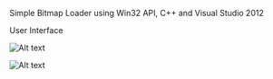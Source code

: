 Simple Bitmap Loader using Win32 API, C++ and Visual Studio 2012

User Interface

![Alt text](http://i.imgur.com/zLy7BiF.png "Bitmap Selection")

![Alt text](http://i.imgur.com/1ouavJj.png "Editing Options")
